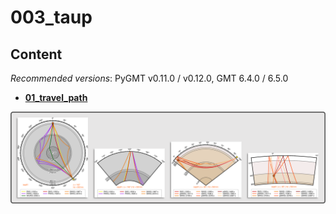 # 003_taup

## Content

_Recommended versions_: PyGMT v0.11.0 / v0.12.0, GMT 6.4.0 / 6.5.0

- **[01_travel_path](https://github.com/yvonnefroehlich/gmt-pygmt-plotting/tree/main/003_taup/01_travel_path)**

![](https://github.com/yvonnefroehlich/gmt-pygmt-plotting/raw/main/_images/github_maps_readme_003taup.png)
